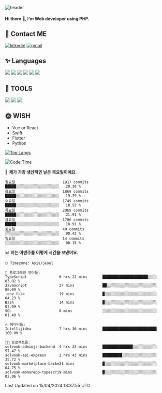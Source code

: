 ![header](https://capsule-render.vercel.app/api?type=waving&color=auto&height=300&section=header&text=Elin&fontSize=90&animation=twinkling)

#### Hi there 👋, I'm <b>Web developer</b> using PHP. ####

<!--
- 🔭 I’m currently working on Uniwill
- 🌱 I’m currently learning Vue or React or Python.
-->

<!---#### I am PHP developer --->

## 💌 Contact ME ###
[<img src='https://img.shields.io/badge/-EunjiKo-%230A66C2?style=flat-square&logo=LinkedIn&logoColor=white' alt='linkedin'>](https://www.linkedin.com/in/https://www.linkedin.com/in/eunji-ko-00a907164//)  [<img src='https://img.shields.io/badge/-einee214%40gmail.com-%23EA4335?style=flat-square&logo=Gmail&logoColor=white' alt='gmail'>](einee214@gmail.com)  


## ✨ Languages
<img src='https://img.shields.io/badge/-PHP-%23777BB4?style=for-the-badge&logo=PHP&logoColor=white'> <img src='https://img.shields.io/badge/-Laravel-%23FF2D20?style=for-the-badge&logo=Laravel&logoColor=white'> <img src='https://img.shields.io/badge/Jquery-%230769AD?style=for-the-badge&logo=Jquery&logoColor=white'> <img src='https://img.shields.io/badge/CSS3-%231572B6?style=for-the-badge&logo=CSS3&logoColor=white'> <img src='https://img.shields.io/badge/Bootstrap-%237952B3?style=for-the-badge&logo=Bootstrap&logoColor=white' > <img src='https://img.shields.io/badge/MySQL-%234479A1?style=for-the-badge&logo=MySQL&logoColor=white' >

## 🌷 TOOLS
<img src='https://img.shields.io/badge/PHPSTORM-%23000000?style=for-the-badge&logo=PhpStorm&logoColor=white' > <img src='https://img.shields.io/badge/GitLab-%23FCA121?style=for-the-badge&logo=GitLab&logoColor=white' > <img src='https://img.shields.io/badge/GitHub-%23181717?style=for-the-badge&logo=GitHub&logoColor=white'>


## 🌞 WISH
- Vue or React
- Swift
- Flutter
- Python


[![Top Langs](https://github-readme-stats.vercel.app/api/top-langs/?username=ein214&layout=compact)](https://github.com/anuraghazra/github-readme-stats)

<!--START_SECTION:waka-->
![Code Time](http://img.shields.io/badge/Code%20Time-3%2C397%20hrs%207%20mins-blue)

📅 **제가 가장 생산적인 날은 목요일이에요.** 

```text
월요일                      1917 commits        █████░░░░░░░░░░░░░░░░░░░░   20.30 % 
화요일                      1869 commits        █████░░░░░░░░░░░░░░░░░░░░   19.79 % 
수요일                      1749 commits        █████░░░░░░░░░░░░░░░░░░░░   18.52 % 
목요일                      2069 commits        █████░░░░░░░░░░░░░░░░░░░░   21.91 % 
금요일                      1786 commits        █████░░░░░░░░░░░░░░░░░░░░   18.91 % 
토요일                      40 commits          ░░░░░░░░░░░░░░░░░░░░░░░░░   00.42 % 
일요일                      14 commits          ░░░░░░░░░░░░░░░░░░░░░░░░░   00.15 % 
```


📊 **저는 이번주를 이렇게 시간을 보냈어요.** 

```text
🕑︎ Timezone: Asia/Seoul

💬 프로그래밍 언어들: 
TypeScript               6 hrs 22 mins       █████████████████████░░░░   83.82 % 
JavaScript               27 mins             ██░░░░░░░░░░░░░░░░░░░░░░░   06.09 % 
.env file                19 mins             █░░░░░░░░░░░░░░░░░░░░░░░░   04.23 % 
Bash                     14 mins             █░░░░░░░░░░░░░░░░░░░░░░░░   03.09 % 
SQL                      6 mins              ░░░░░░░░░░░░░░░░░░░░░░░░░   01.49 % 

🔥 에디터들: 
Intellijidea             7 hrs 36 mins       █████████████████████████   100.00 % 

🐱‍💻 프로젝트들: 
solvook-adminjs-backend  4 hrs 22 mins       ██████████████░░░░░░░░░░░   57.47 % 
solvook-api-express      2 hrs 43 mins       █████████░░░░░░░░░░░░░░░░   35.72 % 
solvook-marketplace-backe21 mins             █░░░░░░░░░░░░░░░░░░░░░░░░   04.75 % 
solvook-monorepo-typescri9 mins              █░░░░░░░░░░░░░░░░░░░░░░░░   02.06 % 
```


 Last Updated on 15/04/2024 18:37:55 UTC
<!--END_SECTION:waka-->

<!---![GitHub stats](https://github-readme-stats.vercel.app/api?username=ein214&show_icons=true&theme=dracula)  --->



